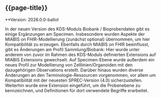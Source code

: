 ## {{page-title}}

**Version: 2026.0.0-ballot

In der neuen Version des KDS-Moduls Biobank / Bioprobendaten gibt es einige Ergänzungen am Specimen. Insbesondere wurden Aspekte der MIABIS on FHIR-Modellierung (zunächst optional) übernommen, um hier Kompatibilität zu erzeugen. Ebenfalls durch MIABIS on FHIR beeinflusst, gibt es Änderungen am Profil Sammlung/Biobank: Hier wurde unter anderem von zuvor im Rahmen des KDS-Moduls definierten Extensions auf MIABIS Extensions gewechselt.
Auf Specimen-Ebene wurde außerdem ein neues Profil zur Modellierung von Zelllinien/Organoiden mit den dazugehörigen Observations erstellt. Darüber hinaus wurden diverse Änderungen an den Terminologie-Ressourcen vorgenommen, vor allem um Kompatibilität mit der neuesten SPREC-Version (4.0) sicherzustellen. Weiterhin wurde eine Extension eingeführt, um die Probenebene zu kennzeichnen, und Definitionen für dort verwendete Begriffe erarbeitet.

